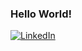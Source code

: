 ### Hello World!

[![LinkedIn](https://cdn-icons-png.flaticon.com/32/174/174857.png "LinkedIn")](https://www.linkedin.com/in/maxhuwgraham/)
